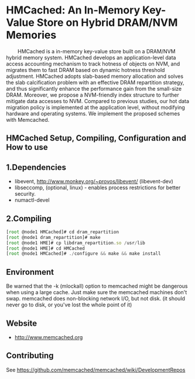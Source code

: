 # HMCached: An In-Memory Key-Value Store on Hybrid DRAM/NVM Memories

&#160; &#160; &#160; &#160; HMCached is a in-memory key-value store built on a DRAM/NVM hybrid memory system. HMCached develops an application-level data access accounting mechanism to track hotness of
objects on NVM, and migrates them to fast DRAM based on dynamic hotness threshold adjustment. HMCached adopts slab-based memory allocation and solves the slab calcification problem
with an effective DRAM repartition strategy, and thus significantly enhance the performance gain from the small-size DRAM. Moreover, we propose a NVM-friendly index structure to
further mitigate data accesses to NVM. Compared to previous studies, our hot data migration policy is implemented at the application level, without modifying hardware and operating
systems. We implement the proposed schemes with Memcached.

HMCached Setup, Compiling, Configuration and How to use
------------

## 1.Dependencies

* libevent, http://www.monkey.org/~provos/libevent/ (libevent-dev)
* libseccomp, (optional, linux) - enables process restrictions for better
  security.
* numactl-devel

## 2.Compiling

```javascript
[root @node1 HMCached]# cd dram_repartition
[root @node1 dram_repartition]# make
[root @node1 HME]# cp libdram_repartition.so /usr/lib
[root @node1 HME]# cd HMCached
[root @node1 HMCached]# ./configure && make && make install
```

## Environment

Be warned that the -k (mlockall) option to memcached might be
dangerous when using a large cache.  Just make sure the memcached machines
don't swap.  memcached does non-blocking network I/O, but not disk.  (it
should never go to disk, or you've lost the whole point of it)

## Website

* http://www.memcached.org

## Contributing

See https://github.com/memcached/memcached/wiki/DevelopmentRepos
